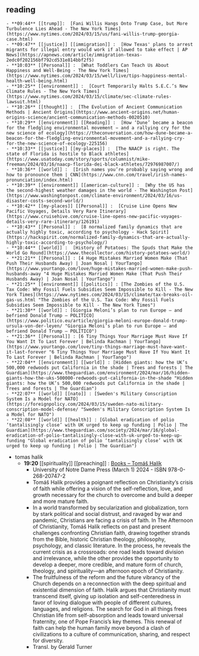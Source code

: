 ## reading
	- **09:44** [[trump]]:  [Fani Willis Hangs Onto Trump Case, but More Turbulence Lies Ahead - The New York Times](https://www.nytimes.com/2024/03/15/us/fani-willis-trump-georgia-case.html)
	- **09:47** [[justice]] [[immigration]] :  [How Texas' plans to arrest migrants for illegal entry would work if allowed to take effect | AP News](https://apnews.com/article/immigration-texas-2edc0f202156bf792cd531e814bbf2f5)
	- **10:03** [[Personal]] :  [What Toddlers Can Teach Us About Happiness and Well-Being - The New York Times](https://www.nytimes.com/2024/03/15/well/live/tips-happiness-mental-health-well-being.html)
	- **10:25** [[environment]] :  [Court Temporarily Halts S.E.C.’s New Climate Rules - The New York Times](https://www.nytimes.com/2024/03/15/climate/sec-climate-rules-lawsuit.html)
	- **10:26** [[thought]] :  [The Evolution of Ancient Communication Methods | Ancient Origins](https://www.ancient-origins.net/human-origins-science/ancient-communication-methods-0020510)
	- **10:29** [[environment]] [[Reading]] :  [How ‘Dune’ became a beacon for the fledgling environmental movement − and a rallying cry for the new science of ecology](https://theconversation.com/how-dune-became-a-beacon-for-the-fledgling-environmental-movement-and-a-rallying-cry-for-the-new-science-of-ecology-225156)
	- **10:33** [[justice]] [[my-places]] :  [The NAACP is right. The state of Florida is hostile to Black athletes](https://www.usatoday.com/story/sports/columnist/mike-freeman/2024/03/16/naacp-florida-dei-black-athletes/72976987007/)
	- **10:36** [[world]] :  [Irish names you’re probably saying wrong and how to pronounce them | CNN](https://www.cnn.com/travel/irish-names-pronunciation/index.html)
	- **10:39** [[environment]] [[american-culture]] :  [Why the US has the second-highest weather damages in the world - The Washington Post](https://www.washingtonpost.com/climate-environment/2024/03/16/us-disaster-costs-second-world/)
	- **10:42** [[my-places]] [[Personal]] :  [Cruise Line Opens New Pacific Voyages, Details Very Rare Itinerary](https://www.cruisehive.com/cruise-line-opens-new-pacific-voyages-details-very-rare-itinerary/126191)
	- **10:43** [[Personal]] :  [8 normalized family dynamics that are actually highly toxic, according to psychology - Hack Spirit](https://hackspirit.com/normalized-family-dynamics-that-are-actually-highly-toxic-according-to-psychology/)
	- **10:44** [[world]] :  [History of Potatoes: The Spuds that Make the World Go Round](https://www.thecollector.com/history-potatoes-world/)
	- **21:21** [[Personal]] : [4 Huge Mistakes Married Women Make (That Push Their Husbands Away) | Joan Nosal | YourTango](https://www.yourtango.com/love/huge-mistakes-married-women-make-push-husbands-away "4 Huge Mistakes Married Women Make (That Push Their Husbands Away) | Joan Nosal | YourTango")
	- **21:25** [[environment]] [[politics]] : [The Zombies of the U.S. Tax Code: Why Fossil Fuels Subsidies Seem Impossible to Kill - The New York Times](https://www.nytimes.com/2024/03/15/climate/tax-breaks-oil-gas-us.html "The Zombies of the U.S. Tax Code: Why Fossil Fuels Subsidies Seem Impossible to Kill - The New York Times")
	- **21:30** [[world]] : [Giorgia Meloni’s plan to run Europe — and befriend Donald Trump – POLITICO](https://www.politico.eu/article/giorgia-meloni-europe-donald-trump-ursula-von-der-leyen/ "Giorgia Meloni’s plan to run Europe — and befriend Donald Trump – POLITICO")
	- **21:36** [[Personal]] : [6 Tiny Things Your Marriage Must Have If You Want It To Last Forever | Belinda Rachman | YourTango](https://www.yourtango.com/love/tiny-things-marriage-must-have-want-it-last-forever "6 Tiny Things Your Marriage Must Have If You Want It To Last Forever | Belinda Rachman | YourTango")
	- **22:04** [[environment]] [[world]] : [Hidden giants: how the UK’s 500,000 redwoods put California in the shade | Trees and forests | The Guardian](https://www.theguardian.com/environment/2024/mar/16/hidden-giants-how-the-uks-500000-redwoods-put-california-in-the-shade "Hidden giants: how the UK’s 500,000 redwoods put California in the shade | Trees and forests | The Guardian")
	- **22:07** [[world]] [[nato]] : [Sweden's Military Conscription System Is a Model for NATO](https://foreignpolicy.com/2024/03/15/sweden-nato-military-conscription-model-defense/ "Sweden's Military Conscription System Is a Model for NATO")
	- **22:08** [[world]] [[health]] : [Global eradication of polio ‘tantalisingly close’ with UK urged to keep up funding | Polio | The Guardian](https://www.theguardian.com/society/2024/mar/16/global-eradication-of-polio-tantalisingly-close-with-uk-urged-to-keep-up-funding "Global eradication of polio ‘tantalisingly close’ with UK urged to keep up funding | Polio | The Guardian")
- tomas halik
	- **19:20** [[spirituality]] [[preaching]] : [Books – Tomáš Halík](http://halik.cz/en/tvorba/knihy/ "Books – Tomáš Halík")
		- University of Notre Dame Press (March 1) 2024 - ISBN 978-0-268-20747-2
		- Tomáš Halík provides a poignant reflection on Christianity’s crisis of faith while offering a vision of the self-reflection, love, and growth necessary for the church to overcome and build a deeper and more mature faith.
		- In a world transformed by secularization and globalization, torn by stark political and social distrust, and ravaged by war and pandemic, Christians are facing a crisis of faith. In The Afternoon of Christianity, Tomáš Halík reflects on past and present challenges confronting Christian faith, drawing together strands from the Bible, historic Christian theology, philosophy, psychology, and classic literature. In the process, he reveals the current crisis as a crossroads: one road leads toward division and irrelevance, while the other provides the opportunity to develop a deeper, more credible, and mature form of church, theology, and spirituality—an afternoon epoch of Christianity.
		- The fruitfulness of the reform and the future vibrancy of the Church depends on a reconnection with the deep spiritual and existential dimension of faith. Halík argues that Christianity must transcend itself, giving up isolation and self-centeredness in favor of loving dialogue with people of different cultures, languages, and religions. The search for God in all things frees Christian life from self-absorption and leads toward universal fraternity, one of Pope Francis’s key themes. This renewal of faith can help the human family move beyond a clash of civilizations to a culture of communication, sharing, and respect for diversity.
		- Transl. by Gerald Turner